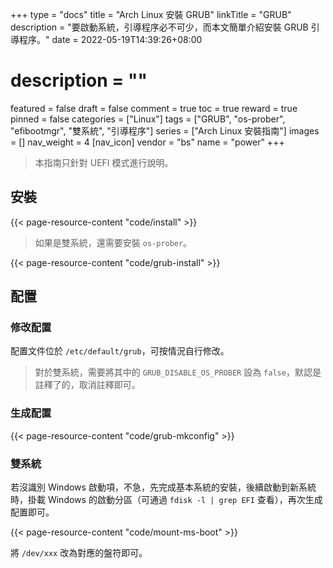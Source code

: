 +++
type = "docs"
title = "Arch Linux 安裝 GRUB"
linkTitle = "GRUB"
description = "要啟動系統，引導程序必不可少，而本文簡單介紹安裝 GRUB 引導程序。"
date = 2022-05-19T14:39:26+08:00
# description = ""
featured = false
draft = false
comment = true
toc = true
reward = true
pinned = false
categories = ["Linux"]
tags = ["GRUB", "os-prober", "efibootmgr", "雙系統", "引導程序"]
series = ["Arch Linux 安裝指南"]
images = []
nav_weight = 4
[nav_icon]
vendor = "bs"
name = "power"
+++

> 本指南只針對 UEFI 模式進行說明。

## 安裝

{{< page-resource-content "code/install" >}}

> 如果是雙系統，還需要安裝 `os-prober`。

{{< page-resource-content "code/grub-install" >}}

## 配置

### 修改配置

配置文件位於 `/etc/default/grub`，可按情況自行修改。

> 對於雙系統，需要將其中的 `GRUB_DISABLE_OS_PROBER` 設為 `false`，默認是註釋了的，取消註釋即可。

### 生成配置

{{< page-resource-content "code/grub-mkconfig" >}}

### 雙系統

若沒識別 Windows 啟動項，不急，先完成基本系統的安裝，後續啟動到新系統時，掛載 Windows 的啟動分區（可通過 `fdisk -l | grep EFI` 查看），再次生成配置即可。

{{< page-resource-content "code/mount-ms-boot" >}}

將 `/dev/xxx` 改為對應的盤符即可。
